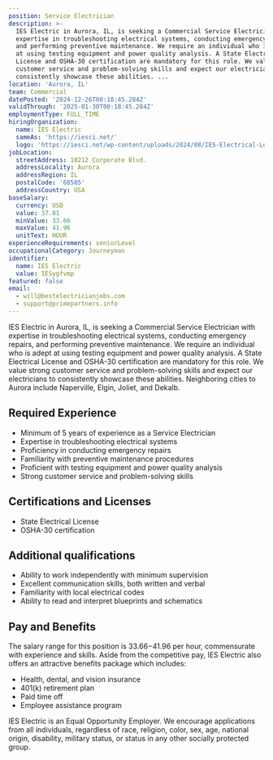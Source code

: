 ```yaml
---
position: Service Electrician
description: >-
  IES Electric in Aurora, IL, is seeking a Commercial Service Electrician with
  expertise in troubleshooting electrical systems, conducting emergency repairs,
  and performing preventive maintenance. We require an individual who is adept
  at using testing equipment and power quality analysis. A State Electrical
  License and OSHA-30 certification are mandatory for this role. We value strong
  customer service and problem-solving skills and expect our electricians to
  consistently showcase these abilities. ...
location: 'Aurora, IL'
team: Commercial
datePosted: '2024-12-26T00:18:45.284Z'
validThrough: '2025-01-30T00:18:45.284Z'
employmentType: FULL_TIME
hiringOrganization:
  name: IES Electric
  sameAs: 'https://iesci.net/'
  logo: 'https://iesci.net/wp-content/uploads/2024/08/IES-Electrical-Logo-color.png'
jobLocation:
  streetAddress: 10212 Corporate Blvd.
  addressLocality: Aurora
  addressRegion: IL
  postalCode: '60505'
  addressCountry: USA
baseSalary:
  currency: USD
  value: 37.81
  minValue: 33.66
  maxValue: 41.96
  unitText: HOUR
experienceRequirements: seniorLevel
occupationalCategory: Journeyman
identifier:
  name: IES Electric
  value: IESygfvmp
featured: false
email:
  - will@bestelectricianjobs.com
  - support@primepartners.info
---
```




IES Electric in Aurora, IL, is seeking a Commercial Service Electrician with expertise in troubleshooting electrical systems, conducting emergency repairs, and performing preventive maintenance. We require an individual who is adept at using testing equipment and power quality analysis. A State Electrical License and OSHA-30 certification are mandatory for this role. We value strong customer service and problem-solving skills and expect our electricians to consistently showcase these abilities. Neighboring cities to Aurora include Naperville, Elgin, Joliet, and Dekalb. 

## Required Experience 

* Minimum of 5 years of experience as a Service Electrician
* Expertise in troubleshooting electrical systems
* Proficiency in conducting emergency repairs 
* Familiarity with preventive maintenance procedures 
* Proficient with testing equipment and power quality analysis
* Strong customer service and problem-solving skills

## Certifications and Licenses

* State Electrical License 
* OSHA-30 certification

## Additional qualifications

* Ability to work independently with minimum supervision
* Excellent communication skills, both written and verbal
* Familiarity with local electrical codes
* Ability to read and interpret blueprints and schematics

## Pay and Benefits

The salary range for this position is $33.66-$41.96 per hour, commensurate with experience and skills. Aside from the competitive pay, IES Electric also offers an attractive benefits package which includes:

* Health, dental, and vision insurance 
* 401(k) retirement plan 
* Paid time off 
* Employee assistance program 

IES Electric is an Equal Opportunity Employer. We encourage applications from all individuals, regardless of race, religion, color, sex, age, national origin, disability, military status, or status in any other socially protected group.
